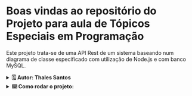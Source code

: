 # Boas vindas ao repositório do Projeto para aula de Tópicos Especiais em Programação

Este projeto trata-se de uma API Rest de um sistema baseando num diagrama de classe especificado com utilização de Node.js e com banco MySQL.

<details>
  <summary><strong> 🗓 Autor: Thales Santos</strong></summary><br />

  Este projeto foi criado por mim, Thales Santos da turma do 9° periodo do curso de Engenharia da Computação do Centro Universitário Mário Pontes Jucá.

</details>

<details>
  <summary><strong> ⌨️ Como rodar o projeto: </strong></summary><br />

clone o repositorio conforma mostra abaixo:

git clone git@github.com:thalesorm/class-project-advanced-programming-topics.git


Em seguida dentro da pasta raiz e no seu terminal, rode o comando "npm install" para instalar as dependencias:

npm install

*Lembrando que você precisa ter o node instalado em sua máquina!

</details>